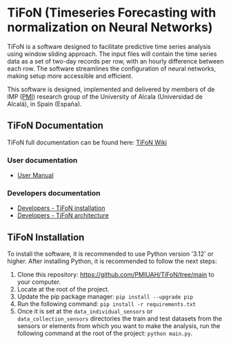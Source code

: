 # TiFoN (Timeseries Forecasting with normalization on Neural Networks)
TiFoN is a software designed to facilitate predictive time series analysis using window sliding approach. The input files will contain the time series data as a set of two-day records per row, with an hourly difference between each row. 
The software streamlines the configuration of neural networks, making setup more accessible and efficient.

This software is designed, implemented and delivered by members of de IMP (<a href="https://www.uah.es/es/investigacion/unidades-de-investigacion/grupos-de-investigacion/Plataformas-Moviles-Inteligentes-Intelligent-Mobile-Platforms/#Colaboradores">PMI</a>) research group of the University of Alcala (Universidad de Alcalá), in Spain (España).

## TiFoN Documentation
TiFoN full documentation can be found here: <a href="https://github.com/PMIUAH/TiFoN/wiki/TiFoN-(Timeseries-Forecasting-with-normalization-on-Neural-Networks)">TiFoN Wiki</a>

### User documentation
* <a href="https://github.com/PMIUAH/TiFoN/wiki/Users-%E2%80%90-TiFoN-manual">User Manual</a>

### Developers documentation
* <a href="https://github.com/PMIUAH/TiFoN/wiki/Developers-%E2%80%90-TiFoN-installation">Developers - TiFoN installation</a>
* <a href="https://github.com/PMIUAH/TiFoN/wiki/Developers-%E2%80%90-TiFoN-architecture">Developers - TiFoN architecture</a>

## TiFoN Installation
To install the software, it is recommended to use Python version '3.12' or higher. After installing Python, it is recommended to follow the next steps:

1. Clone this repository: https://github.com/PMIUAH/TiFoN/tree/main to your computer.
2. Locate at the root of the project.
3. Update the pip package manager: `pip install --upgrade pip`
4. Run the following command: `pip install -r requirements.txt`
5. Once it is set at the `data_individual_sensors` or `data_collection_sensors` directories the train and test datasets from the sensors or elements from which you want to make the analysis, run the following command at the root of the project: `python main.py`.
